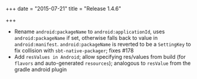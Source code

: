 +++
date = "2015-07-21"
title = "Release 1.4.6"

+++


* Rename `android:packageName` to `android:applicationId`, uses `android:packageName` if set, otherwise falls back to value in `android:manifest`. `android:packageName` is reverted to be a `SettingKey` to fix collision with `sbt-native-packager`; fixes #178
* Add `resValues in Android`; allow specifying res/values from build (for `flavors` and auto-generated `resources`); analogous to `resValue` from the gradle android plugin
